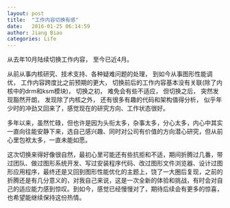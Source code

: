 ```yaml
---
layout: post
title:  "工作内容切换有感"
date:   2016-01-25 06:14:59
author: Jiang Biao
categories: Life
---
```

从去年10月陆续切换工作内容， 至今已近4月。
 
从前从事内核研究、技术支持、各种疑难问题的处理， 到如今从事图形性能调优， 工作内容跨度比之前预期的更大， 切换前后的工作内容基本没有关联(除了内核中的drm和ksm模块)， 切换之初， 难免会有些不适应， 但切换之后， 突然发现豁然开朗， 发现除了内核之外， 还有很多有趣的代码和架构值得分析， 似乎年少时的冲劲又回来了，感觉现在的研究方向、工作状态很好。

多年以来，虽然忙碌，但也许是因为头衔太多，杂事太多，分心太多，内心中其实一直向往能安静下来，选自己感兴趣、同时对公司有价值的方向潜心研究，但从前心里包袱太多，一直未能如愿。

这次切换来得好像很自然，最初心里可能还有些抗拒和不适，期间折腾过几番，带过团队、做过图形系统开发、写过安装程序代码、改过图形文件浏览器、设计过图形应用程序，最终还是又回到图形性能优化的主题上，饶了一大圈后复现，之前的折腾还是有几分意义的，对我自己来说，这是一次全新的体验和挑战，有时会对自己的适应能力感到惊叹。到如今，感觉已经慢慢对了，期待后续会有更多的惊喜，也希望能继续保持这份热情。